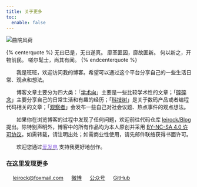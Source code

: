 ```yaml
---
title: 关于更多
toc:
  enable: false
---
```


![曲院风荷](https://website-1256060851.cos.ap-hongkong.myqcloud.com/pages/more/header.jpg!650x)

{% centerquote %}
无曰已是，无曰遂真。
靡革匪因，靡故匪新。
何以新之，开物前民。
嗟尔髦士，尚其有闻。
{% endcenterquote %}

　　我是班班，欢迎访问我的博客。希望可以通过这个平台分享自己的一些生活日常、观点和想法。

　　博客文章主要分为四大类：「[学术向](/overview/academic/)」主要是一些比较学术性的文章；「[碎碎念](/overview/life/)」主要分享自己的日常生活和有趣的经历；「[科技树](/overview/tech/)」是关于数码产品或者编程代码相关的文章；「[观察者](/overview/viewpoint/)」会发布一些自己对社会议题、热点事件的观点想法。

　　如果你在浏览博客的过程中发现了任何问题，欢迎前往代码仓库 [<i class="fab fa-fw fa-github"></i>leirock/Blog](https://github.com/leirock/blog) 提出。除特别声明外，博客中的所有作品均为本人原创并采用 [<i class="fab fa-fw fa-creative-commons"></i>BY-NC-SA 4.0 许可协议](https://creativecommons.org/licenses/by-nc-sa/4.0/deed.zh)。如需转载，请注明出处；如需商业性使用，请先邮件联络获得书面许可。

　　欢迎您通过[<font color=#946ce6><i class="fas fa-fw fa-bolt"></i>爱发电</font>](https://afdian.net/@leirock) 支持我更好地创作。

### 在这里发现更多

　<i class="fas fa-fw fa-envelope"></i> leirock@foxmail.com
　<i class="fab fa-fw fa-weibo"></i> [微博](https://weibo.com/leirock)
　<i class="fab fa-fw fa-weixin"></i> <a class="fancybox fancybox.image" href="https://website-1256060851.cos.ap-hongkong.myqcloud.com/qrcode/wechat-channel.png" itemscope="" itemtype="http://schema.org/ImageObject" itemprop="url" data-fancybox="default" rel="default" title="微信公众号：班班碎碎念" data-caption="微信公众号：班班碎碎念">公众号</a>
　<i class="fab fa-fw fa-github"></i> [GitHub](https://github.com/leirock)
